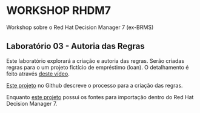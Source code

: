 
# WORKSHOP RHDM7
Workshop sobre o Red Hat Decision Manager 7 (ex-BRMS)

## Laboratório 03 - Autoria das Regras
Este laboratório explorará a criação e autoria das regras. Serão criadas regras para o um projeto fictício de empréstimo (loan). O detalhamento é feito através [deste vídeo](https://drive.google.com/file/d/1tZNw9oXXMAFJ1dOyCSoUq0Z-gTjz4lpI/view).

[Este projeto](https://github.com/jbossdemocentral/rhdm7-loan-demo) no Github descreve o processo para a criação das regras.

Enquanto [este projeto](https://github.com/jbossdemocentral/rhdm7-loan-demo-repo) possui os fontes para importação dentro do Red Hat Decision Manager 7.
